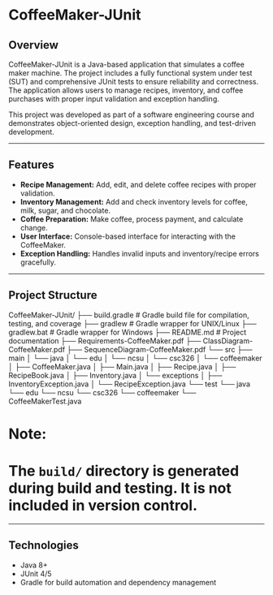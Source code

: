 # CoffeeMaker-JUnit

## Overview
CoffeeMaker-JUnit is a Java-based application that simulates a coffee maker machine. The project includes a fully functional system under test (SUT) and comprehensive JUnit tests to ensure reliability and correctness. The application allows users to manage recipes, inventory, and coffee purchases with proper input validation and exception handling.

This project was developed as part of a software engineering course and demonstrates object-oriented design, exception handling, and test-driven development.

---

## Features
- **Recipe Management:** Add, edit, and delete coffee recipes with proper validation.
- **Inventory Management:** Add and check inventory levels for coffee, milk, sugar, and chocolate.
- **Coffee Preparation:** Make coffee, process payment, and calculate change.
- **User Interface:** Console-based interface for interacting with the CoffeeMaker.
- **Exception Handling:** Handles invalid inputs and inventory/recipe errors gracefully.

---

## Project Structure

CoffeeMaker-JUnit/
├── build.gradle                 # Gradle build file for compilation, testing, and coverage
├── gradlew                      # Gradle wrapper for UNIX/Linux
├── gradlew.bat                  # Gradle wrapper for Windows
├── README.md                    # Project documentation
├── Requirements-CoffeeMaker.pdf
├── ClassDiagram-CoffeeMaker.pdf
├── SequenceDiagram-CoffeeMaker.pdf
└── src
    ├── main
    │   └── java
    │       └── edu
    │           └── ncsu
    │               └── csc326
    │                   └── coffeemaker
    │                       ├── CoffeeMaker.java
    │                       ├── Main.java
    │                       ├── Recipe.java
    │                       ├── RecipeBook.java
    │                       ├── Inventory.java
    │                       └── exceptions
    │                           ├── InventoryException.java
    │                           └── RecipeException.java
    └── test
        └── java
            └── edu
                └── ncsu
                    └── csc326
                        └── coffeemaker
                            └── CoffeeMakerTest.java

# Note:
# The `build/` directory is generated during build and testing. It is not included in version control.

---

## Technologies
- Java 8+
- JUnit 4/5
- Gradle for build automation and dependency management
